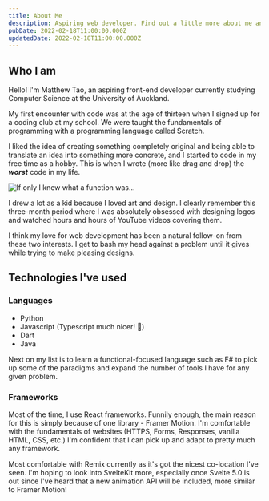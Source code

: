 ```yaml
---
title: About Me
description: Aspiring web developer. Find out a little more about me and what I do.
pubDate: 2022-02-18T11:00:00.000Z
updatedDate: 2022-02-18T11:00:00.000Z
---
```


## Who I am

Hello! I'm Matthew Tao, an aspiring front-end developer currently studying Computer Science at the University of Auckland.

My first encounter with code was at the age of thirteen when I signed up for a coding club at my school. We were taught the fundamentals of programming with a programming language called Scratch.

I liked the idea of creating something completely original and being able to translate an idea into something more concrete, and I started to code in my free time as a hobby. This is when I wrote (more like drag and drop) the **_worst_** code in my life.

![If only I knew what a function was...](/blog-images/scratch.png)

I drew a lot as a kid because I loved art and design. I clearly remember this three-month period where I was absolutely obsessed with designing logos and watched hours and hours of YouTube videos covering them.

I think my love for web development has been a natural follow-on from these two interests. I get to bash my head against a problem until it gives while trying to make pleasing designs.

## Technologies I've used

### Languages

- Python
- Javascript (Typescript much nicer! 💖)
- Dart
- Java

Next on my list is to learn a functional-focused language such as F# to pick up some of the paradigms and expand the number of tools I have for any given problem.

### Frameworks

Most of the time, I use React frameworks. Funnily enough, the main reason for this is simply because of one library - Framer Motion. I'm comfortable with the fundamentals of websites (HTTPS, Forms, Responses, vanilla HTML, CSS, etc.) I'm confident that I can pick up and adapt to pretty much any framework.

Most comfortable with Remix currently as it's got the nicest co-location I've seen. I'm hoping to look into SvelteKit more, especially once Svelte 5.0 is out since I've heard that a new animation API will be included, more similar to Framer Motion!
